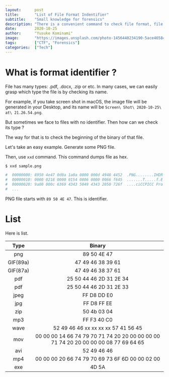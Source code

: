 ```yaml
---
layout:      post
title:       "List of File Format Indentifier"
subtitle:    "Small knowledge for forensics"
description: "There is a convenient command to check file format, file. But sometimes we have to check it without that command. This article shows identifiers."
date:        2020-10-25
author:      "Yusuke Kominami"
image:       "https://images.unsplash.com/photo-1456440234190-5ace46584c7c?ixlib=rb-1.2.1&ixid=eyJhcHBfaWQiOjEyMDd9&auto=format&fit=crop&w=1950&q=80"
tags:        ["CTF", "Forensics"]
categories:  ["Tech"]
---
```


# What is format identifier ?

File has many types: .pdf, .docx, .zip or etc.
In many cases, we can easily grasp which type the file is by checking its name.

For example, if you take screen shot in macOS, the image file will be generated in your Desktop, and its name will be `Screen\ Shot\ 2020-10-25\ at\ 21.26.54.png`.

But sometimes we face to files with no identifier.
Then how can we check its type ?

The way for that is to check the beginning of the binary of that file.

Let's take an easy example.
Generate some PNG file.

Then, use `xxd` command.
This command dumps file as hex.

```bash
$ xxd sample.png

#  00000000: 8950 4e47 0d0a 1a0a 0000 000d 4948 4452  .PNG........IHDR
#  00000010: 0000 0218 0000 0154 0806 0000 0066 f645  .......T.....f.E
#  00000020: 9a00 000c 6369 4343 5049 4343 2050 726f  ....ciCCPICC Pro
#  ...
```

PNG file starts with `89 50 4E 47`.
This is identifier.

# List

Here is list.

|Type|Binary|
|:------------:|:------------:|
|png|89 50 4E 47|
|GIF(89a)|47 49 46 38 39 61|
|GIF(87a)|47 49 46 38 37 61|
|pdf|25 50 44 46 2D 31 2E 34|
|pdf|25 50 44 46 2D 31 2E 33|
|jpeg|FF D8 DD E0|
|jpg|FF D8 FF EE|
|zip|50 4b 03 04|
|mp3|FF F3 40 C0|
|wave|52 49 46 46 xx xx xx xx 57 41 56 45|
|mov|00 00 00 14 66 74 79 70 71 74 20 20 00 00 00 00 71 74 20 20 00 00 00 08 77 69 64 65|
|avi|52 49 46 46|
|mp4|00 00 00 20 66 74 79 70 69 73 6F 6D 00 00 02 00|
|exe|4D 5A|
